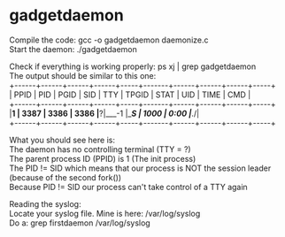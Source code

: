 # gadgetdaemon  

Compile the code: gcc -o gadgetdaemon daemonize.c  
Start the daemon: ./gadgetdaemon  

Check if everything is working properly: ps xj | grep gadgetdaemon  
The output should be similar to this one:  
+------+------+------+------+-----+-------+------+------+------+-----+  
| PPID | PID  | PGID | SID  | TTY | TPGID | STAT | UID  | TIME | CMD |  
+------+------+------+------+-----+-------+------+------+------+-----+  
|____1 | 3387 | 3386 | 3386 |____?|___-1 |____S | 1000 | 0:00 |___./|  
+------+------+------+------+-----+-------+------+------+------+-----+  

What you should see here is:  
The daemon has no controlling terminal (TTY = ?)  
The parent process ID (PPID) is 1 (The init process)  
The PID != SID which means that our process is NOT the session leader  
(because of the second fork())  
Because PID != SID our process can't take control of a TTY again  

Reading the syslog:  
Locate your syslog file. Mine is here: /var/log/syslog  
Do a: grep firstdaemon /var/log/syslog  
